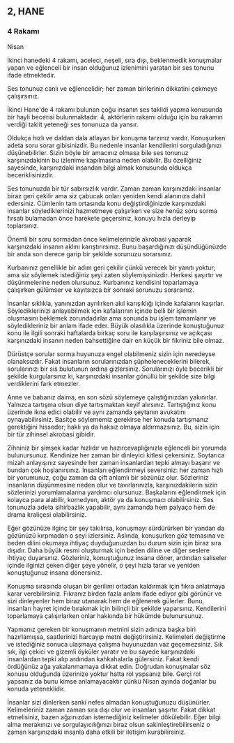 ## 2, HANE  
### 4 Rakamı 
Nisan

İkinci hanedeki 4 rakamı, aceleci, neşeli, sıra dışı, beklenmedik konuşmalar yapan ve eğlenceli bir insan olduğunuz izlenimini yaratan bir ses tonunu ifade etmektedir. 

Ses tonunuz canlı ve eğlencelidir; her zaman birilerinin dikkatini çekmeye çalışırsınız.

İkinci Hane'de 4 rakamı bulunan çoğu insanın ses taklidi yapma konusunda bir hayli becerisi bulunmaktadır. 4, aktörlerin rakamı olduğu için bu rakamın verdiği taklit yeteneği ses tonunuza da yansır.

Oldukça hızlı ve daldan dala atlayan bir konuşma tarzınız vardır. Konuşurken adeta soru sorar gibisinizdir. Bu nedenle insanlar kendilerini sorguladığınızı düşünebilirler. Sizin böyle bir amacınız olmasa bile ses tonunuz karşınızdakinin bu izlenime kapılmasına neden olabilir. Bu özelliğiniz sayesinde, karşınızdaki insandan bilgi almak konusunda oldukça beceriklisinizdir.

Ses tonunuzda bir tür sabırsızlık vardır. Zaman zaman karşınızdaki insanlar biraz geri çekilir ama siz çabucak onları yeniden kendi alanınıza dahil edersiniz. Cümlenin tam ortasında konu değiştirdiğinizde karşınızdaki insanlar söylediklerinizi hazmetmeye çalışırken ve size henüz soru sorma fırsatı bulamadan önce harekete geçersiniz, konuyu hızla derleyip toplarsınız.

Önemli bir soru sormadan önce kelimelerinizle akrobasi yaparak karşınızdaki insanın aklını karıştırırsınız. Bunu başardığınızı düşündüğünüzde bir anda son derece garip bir şekilde sorunuzu sorarsınız.

Kurbanınız genellikle bir adım geri çekilir çünkü verecek bir yanıtı yoktur; ama siz söylemek istediğiniz şeyi zaten söylemişsinizdir. Herkesi şaşırtır ve düşünmelerine neden olursunuz. Kurbanınız kendisini toparlamaya çalışırken gülümser ve kayıtsızca bir sonraki sorunuzu sorarsınız.

İnsanlar sıklıkla, yanınızdan ayrılırken akıl karışıklığı içinde kafalarını kaşırlar. Söylediklerinizi anlayabilmek için kafalarının içinde belli bir işlemin oluşmasını beklemek zorundadırlar ama sonunda bu işlem tamamlanır ve söyledikleriniz bir anlam ifade eder. Büyük olasılıkla üzerinde konuştuğunuz konu ile ilgili sonraki haftalarda birkaç soru ile karşılaşırsınız ve açıkçası karşınızdaki insanın neden bahsettiğine dair en küçük bir fikriniz bile olmaz. 

Dürüstçe sorular sorma huyunuza engel olabilmeniz sizin için neredeyse olanaksızdır. Fakat insanların sorularınızdan şüpheleneceklerini bilerek, sorularınızı bir sis bulutunun ardına gizlersiniz. Sorularınızı öyle becerikli bir şekilde kurgularsınız ki, karşınızdaki insanlar gönüllü bir şekilde size bilgi verdiklerini fark etmezler.

Anne ve babanız daima, en son sözü söylemeye çalıştığınızdan yakınırlar. Yalnızca tartışma olsun diye tartışmaktan keyif alırsınız. Tartıştığınız konu üzerinde ikna edici olabilir ve aynı zamanda şeytanın avukatını oynayabilirsiniz. Basitçe söylememiz gerekirse her konuda tartışmanız gerektiğini hisseder; haklı ya da haksız olmaya aldırmazsınız. Bu, sizin için bir tür zihinsel akrobasi gibidir.

Zihniniz bir şimşek kadar hızlıdır ve hazırcevaplığınızla eğlenceli bir yorumda bulunursunuz. Kendinize her zaman bir dinleyici kitlesi çekersiniz. Soytarıca mizah anlayışınız sayesinde her zaman insanlardan tepki almayı başarır ve bundan çok hoşlanırsınız. İnsanları eğlendirmeyi seversiniz: her zaman hızlı bir yorumunuz, çoğu zaman da çift anlamlı bir sözünüz olur. Sözleriniz insanların düşünmesine neden olur ve tavırlarınızla, karşınızdakilerin sizin sözlerinizi yorumlamalarına yardımcı olursunuz. Başkalarını eğlendirmek için kolayca para alabilir, komedyen, aktör ya da konuşmacı olabilirsiniz. Ses tonunuzla adeta sihirbazlık yapabilir, aynı zamanda hem palyaço hem de drama kraliçesi olabilirsiniz.

Eğer gözünüze ilginç bir şey takılırsa, konuşmayı sürdürürken bir yandan da gözünüzü kırpmadan o şeyi izlersiniz. Aslında, konuşurken göz temasına ve beden dilini okumaya ihtiyaç duyduğunuzdan bu durum sizin için biraz sıra dışıdır. Daha büyük resmi oluşturmak için beden diline ve diğer seslere ihtiyaç duyarsınız. Gözleriniz, konuştuğunuz insana döner, ardından saliseler içinde ilginizi çeken diğer şeye yönelir, o şeyi hızla tarar ve yeniden konuştuğunuz insana dönersiniz. 

Konuşma sırasında oluşan bir gerilimi ortadan kaldırmak için fıkra anlatmaya karar verebilirsiniz. Fıkranız birden fazla anlam ifade ediyor gibi görünür ve sizi dinleyenler hem biraz utanarak hem de eğlenerek gülerler. Bunu, insanları hayret içinde bırakmak için bilinçli bir şekilde yaparsınız. Kendilerini toparlamaya çalışırlarken onlar hakkında bir hükümde bulunursunuz.

Yapmanız gereken bir konuşmanın metnini sizin adınıza başka biri hazırlamışsa, saatlerinizi harcayıp metni değiştirirsiniz. Kelimeleri değiştirme ve istediğiniz sonuca ulaşmaya çalışma huyunuzdan vaz geçemezsiniz. Sık sık, ilgi çekici ve gizemli öyküler yaratır ve bu sayede karşınızdaki insanlardan tepki alıp ardından kahkahalarla gülersiniz. Fakat kendi ördüğünüz ağa yakalanmamaya dikkat edin. Doğrudan konuşmalar söz konusu olduğunda üzerinize yoktur hatta rol yapsanız bile. Gerçi rol yapsanız da bunu kimse anlamayacaktır çünkü Nisan ayında doğanlar bu konuda yeteneklidir.

İnsanlar sizi dinlerken sanki nefes almadan konuştuğunuzu düşünürler. Kelimeleriniz zaman zaman sıra dışı olur ve insanları şaşırtır. Fakat dikkat etmelisiniz, bazen ağzınızdan istemediğiniz kelimeler dökülebilir. Eğer bilgi alma merakınızı ve sorgulayıcılığınızı biraz olsun sakinleştirebilirseniz o zaman karşınızdaki insanla daha etkili bir iletişim kurabilirsiniz. 
